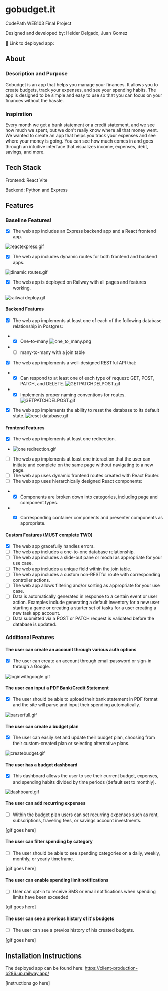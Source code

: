 # gobudget.it

CodePath WEB103 Final Project

Designed and developed by: Heider Delgado, Juan Gomez

🔗 Link to deployed app:

## About

### Description and Purpose

Gobudget is an app that helps you manage your finances. It allows you to create budgets, track your expenses, and see your spending habits. The app is designed to be simple and easy to use so that you can focus on your finances without the hassle.

### Inspiration

Every month we get a bank statement or a credit statement, and we see how much we spent, but we don't really know where all that money went. We wanted to create an app that helps you track your expenses and see where your money is going. You can see how much comes in and goes through an intuitive interface that visualizes income, expenses, debt, savings, and more.

## Tech Stack

Frontend: React Vite

Backend: Python and Express

## Features

### Baseline Features!

- [X] The web app includes an Express backend app and a React frontend app.

![reactexpress.gif](gifs%2Freactexpress.gif)
- [X] The web app includes dynamic routes for both frontend and backend apps.

![dinamic routes.gif](gifs%2Fdinamic%20routes.gif)

- [X] The web app is deployed on Railway with all pages and features working.

![railwai deploy.gif](gifs%2Frailwai%20deploy.gif)


#### Backend Features 

- [X] The web app implements at least one of each of the following database relationship in Postgres:
- * [X] One-to-many
![one_to_many.png](gifs%2Fone_to_many.png)
- * [ ] many-to-many with a join table
- [X] The web app implements a well-designed RESTful API that:
-  * [X] Can respond to at least one of each type of request: GET, POST, PATCH, and DELETE.
![GETPATCHDELPOST.gif](gifs%2FGETPATCHDELPOST.gif)
- * [X] Implements proper naming conventions for routes.
![GETPATCHDELPOST.gif](gifs%2FGETPATCHDELPOST.gif)
- [X] The web app implements the ability to reset the database to its default state.
![reset database.gif](gifs%2Freset%20database.gif)

#### Frontend Features 

- [X] The web app implements at least one redirection. 
- ![one redirection.gif](gifs%2Fone%20redirection.gif)
- [ ] The web app implements at least one interaction that the user can initiate and complete on the same page without navigating to a new page.
- [ ] The web app uses dynamic frontend routes created with React Router.
- [ ] The web app uses hierarchically designed React components:

- * [X] Components are broken down into categories, including page and component types.
- * [X] Corresponding container components and presenter components as appropriate.


#### Custom Features (MUST complete TWO)

- [X] The web app gracefully handles errors.
- [ ] The web app includes a one-to-one database relationship.
- [ ] The web app includes a slide-out pane or modal as appropriate for your use case.
- [ ] The web app includes a unique field within the join table.
- [ ] The web app includes a custom non-RESTful route with corresponding controller actions.
- [ ] The web app allows filtering and/or sorting as appropriate for your use case.
- [ ] Data is automatically generated in response to a certain event or user action. Examples include generating a default inventory for a new user starting a game or creating a starter set of tasks for a user creating a new task app account.
- [ ] Data submitted via a POST or PATCH request is validated before the database is updated.

### Additional Features

#### The user can create an account through various auth options

- [X] The user can create an account through email:password or sign-in through a Google.

![loginwithgoogle.gif](gifs%2Floginwithgoogle.gif)


#### The user can input a PDF Bank/Credit Statement 

- [X] The user should be able to upload their bank statement in PDF format and the site will parse and input their spending automatically. 

![parserfull.gif](gifs%2Fparserfull.gif)

#### The user can create a budget plan

- [X] The user can easily set and update their budget plan, choosing from their custom-created plan or selecting alternative plans.

![createbudget.gif](gifs%2Fcreatebudget.gif)


#### The user has a budget dashboard

- [X] This dashboard allows the user to see their current budget, expenses, and spending habits divided by time periods (default set to monthly).

![dashboard.gif](gifs%2Fdashboard.gif)

#### The user can add recurring expenses

- [ ] Within the budget plan users can set recurring expenses such as rent, subscriptions, traveling fees, or savings account investments.

[gif goes here]


#### The user can filter spending by category

- [ ] The user should be able to see spending categories on a daily, weekly, monthly, or yearly timeframe.

[gif goes here]


#### The user can enable spending limit notifications 

- [ ] User can opt-in to receive SMS or email notifications when spending limits have been exceeded

[gif goes here]

#### The user can see a previous history of it's budgets

- [ ] The user can see a previos history of his created budgets.

[gif goes here]


## Installation Instructions

The deployed app can be found here: https://client-production-b286.up.railway.app/

[instructions go here]
